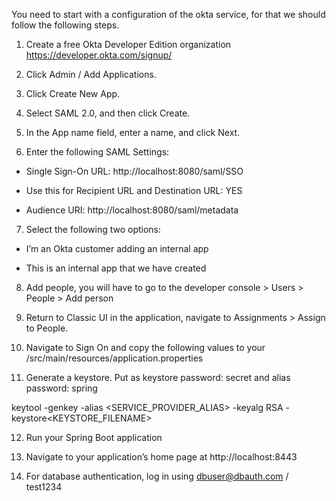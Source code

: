 You need to start with a configuration of the okta service, for that we should follow the following steps.

1. Create a free Okta Developer Edition organization https://developer.okta.com/signup/

2. Click Admin / Add Applications.

3. Click Create New App.

4. Select SAML 2.0, and then click Create. 

5. In the App name field, enter a name, and click Next. 

6. Enter the following SAML Settings:

*  Single Sign-On URL: http://localhost:8080/saml/SSO

*  Use this for Recipient URL and Destination URL: YES

*  Audience URI: http://localhost:8080/saml/metadata


7. Select the following two options:

- I’m an Okta customer adding an internal app

- This is an internal app that we have created


8. Add people, you will have to go to the developer console > Users > People >  Add person

9. Return to Classic UI in the application, navigate to Assignments > Assign to People.

10. Navigate to Sign On and copy the following values to your /src/main/resources/application.properties



11. Generate a keystore. Put as keystore password: secret and alias password: spring

keytool -genkey -alias <SERVICE_PROVIDER_ALIAS> -keyalg RSA -keystore<KEYSTORE_FILENAME> 

12. Run your Spring Boot application
13. Navigate to your application’s home page at http://localhost:8443

14. For database authentication, log in using dbuser@dbauth.com / test1234
